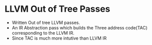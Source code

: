 # LLVM Out of Tree Passes
- Written Out of tree LLVM passes.
- An IR Abstraction pass which builds the Three address code(TAC) corresponding to the LLVM IR.
- Since TAC is much more intutive than LLVM IR
